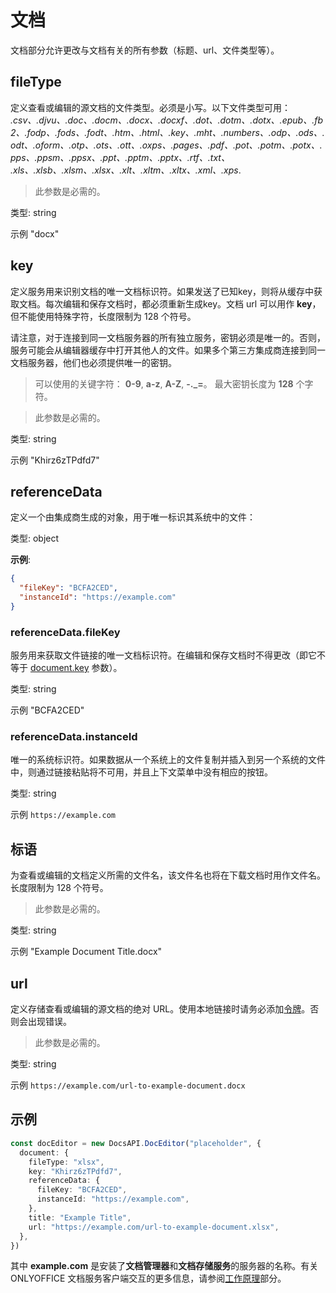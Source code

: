 ﻿# 文档

文档部分允许更改与文档有关的所有参数（标题、url、文件类型等）。

## fileType

 定义查看或编辑的源文档的文件类型。必须是小写。以下文件类型可用： *.csv、.djvu、.doc、.docm、.docx、.docxf、.dot、.dotm、.dotx、.epub、.fb2、.fodp、.fods、.fodt、.htm、.html、.key、.mht、.numbers、.odp、.ods、.odt、.oform、.otp、.ots、.ott、.oxps、.pages、.pdf、.pot、.potm、.potx、.pps、.ppsm、.ppsx、.ppt、.pptm、.pptx、.rtf、.txt、<!-- .vsdm、.vsdx、.vssm、.vssx、.vstm、.vstx、--> .xls、.xlsb、.xlsm、.xlsx、.xlt、.xltm、.xltx、.xml、.xps*.

> 此参数是必需的。

类型: string

示例 "docx"

## key

定义服务用来识别文档的唯一文档标识符。如果发送了已知key，则将从缓存中获取文档。每次编辑和保存文档时，都必须重新生成key。文档 url 可以用作 **key**，但不能使用特殊字符，长度限制为 128 个符号。

请注意，对于连接到同一文档服务器的所有独立服务，密钥必须是唯一的。否则，服务可能会从编辑器缓存中打开其他人的文件。如果多个第三方集成商连接到同一文档服务器，他们也必须提供唯一的密钥。

> 可以使用的关键字符： **0-9**, **a-z**, **A-Z**, **-.\_=**。 最大密钥长度为 **128** 个字符。

> 此参数是必需的。

类型: string

示例 "Khirz6zTPdfd7"

## referenceData

定义一个由集成商生成的对象，用于唯一标识其系统中的文件：

类型: object

**示例**:

``` json
{
  "fileKey": "BCFA2CED",
  "instanceId": "https://example.com"
}
```

### referenceData.fileKey
    
服务用来获取文件链接的唯一文档标识符。在编辑和保存文档时不得更改（即它不等于 [document.key](#key) 参数）。

类型: string

示例 "BCFA2CED"

### referenceData.instanceId

 唯一的系统标识符。如果数据从一个系统上的文件复制并插入到另一个系统的文件中，则通过链接粘贴将不可用，并且上下文菜单中没有相应的按钮。

类型: string

示例 `https://example.com`

## 标语

为查看或编辑的文档定义所需的文件名，该文件名也将在下载文档时用作文件名。长度限制为 128 个符号。

> 此参数是必需的。

类型: string

示例 "Example Document Title.docx"

## url

定义存储查看或编辑的源文档的绝对 URL。使用本地链接时请务必添加[令牌](../../../get-started/how-it-works/security.md)。否则会出现错误。

> 此参数是必需的。

类型: string

示例 `https://example.com/url-to-example-document.docx`

## 示例

``` ts
const docEditor = new DocsAPI.DocEditor("placeholder", {
  document: {
    fileType: "xlsx",
    key: "Khirz6zTPdfd7",
    referenceData: {
      fileKey: "BCFA2CED",
      instanceId: "https://example.com",
    },
    title: "Example Title",
    url: "https://example.com/url-to-example-document.xlsx",
  },
})
```

其中 **example.com** 是安装了**文档管理器**和**文档存储服务**的服务器的名称。有关 ONLYOFFICE 文档服务客户端交互的更多信息，请参阅[工作原理](../../../get-started/how-it-works/how-it-works.md)部分。

